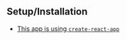 #

## Setup/Installation

- [This app is using `create-react-app` ](https://github.com/facebook/create-react-app)